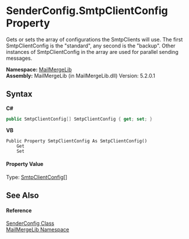 # SenderConfig.SmtpClientConfig Property 
 

Gets or sets the array of configurations the SmtpClients will use. The first SmtpClientConfig is the "standard", any second is the "backup". Other instances of SmtpClientConfig in the array are used for parallel sending messages.

**Namespace:**&nbsp;<a href="31c6ebbe-d683-7561-7308-5a5ee1f76bf5">MailMergeLib</a><br />**Assembly:**&nbsp;MailMergeLib (in MailMergeLib.dll) Version: 5.2.0.1

## Syntax

**C#**<br />
``` C#
public SmtpClientConfig[] SmtpClientConfig { get; set; }
```

**VB**<br />
``` VB
Public Property SmtpClientConfig As SmtpClientConfig()
	Get
	Set
```


#### Property Value
Type: <a href="de5f993a-a891-84f4-006c-23e52c27ab88">SmtpClientConfig</a>[]

## See Also


#### Reference
<a href="73aa3de0-d281-a929-3ce3-ceec3337bc3b">SenderConfig Class</a><br /><a href="31c6ebbe-d683-7561-7308-5a5ee1f76bf5">MailMergeLib Namespace</a><br />